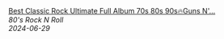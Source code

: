 <!--2024-06-29 08:02:54-->
<div class="yb">
  <a class="nodecor" href="/index.html?rok/best_classic_rock_ultimate_full_album_70s_80s_90sguns_n_roses_the_beatles_led_zeppelin_queen">
    <img class="preview" data-videoid="HByx21wOY9k" src="https://i1.ytimg.com/vi/HByx21wOY9k/hqdefault.jpg" align="middle" alt="">
  </a>
  <div class="inlbl text">
    <a class="nodecor" href="/index.html?rok/best_classic_rock_ultimate_full_album_70s_80s_90sguns_n_roses_the_beatles_led_zeppelin_queen">Best Classic Rock Ultimate Full Album 70s 80s 90s🔥Guns N'...</a><br>
    <i class="smaller2">80's Rock N Roll</i><br>
    <i class="smaller3">2024-06-29</i>
  </div>
</div>
